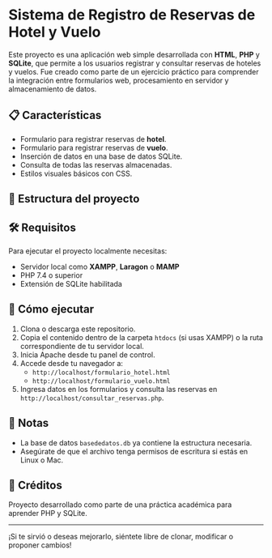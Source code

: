 # Sistema de Registro de Reservas de Hotel y Vuelo

Este proyecto es una aplicación web simple desarrollada con **HTML**, **PHP** y **SQLite**, que permite a los usuarios registrar y consultar reservas de hoteles y vuelos. Fue creado como parte de un ejercicio práctico para comprender la integración entre formularios web, procesamiento en servidor y almacenamiento de datos.

## 📋 Características

- Formulario para registrar reservas de **hotel**.
- Formulario para registrar reservas de **vuelo**.
- Inserción de datos en una base de datos SQLite.
- Consulta de todas las reservas almacenadas.
- Estilos visuales básicos con CSS.

## 📁 Estructura del proyecto

## 🛠️ Requisitos

Para ejecutar el proyecto localmente necesitas:

- Servidor local como **XAMPP**, **Laragon** o **MAMP**
- PHP 7.4 o superior
- Extensión de SQLite habilitada

## 🚀 Cómo ejecutar

1. Clona o descarga este repositorio.
2. Copia el contenido dentro de la carpeta `htdocs` (si usas XAMPP) o la ruta correspondiente de tu servidor local.
3. Inicia Apache desde tu panel de control.
4. Accede desde tu navegador a:
   - `http://localhost/formulario_hotel.html`
   - `http://localhost/formulario_vuelo.html`
5. Ingresa datos en los formularios y consulta las reservas en `http://localhost/consultar_reservas.php`.

## 🧾 Notas

- La base de datos `basededatos.db` ya contiene la estructura necesaria.
- Asegúrate de que el archivo tenga permisos de escritura si estás en Linux o Mac.

## 📌 Créditos

Proyecto desarrollado como parte de una práctica académica para aprender PHP y SQLite.

---

¡Si te sirvió o deseas mejorarlo, siéntete libre de clonar, modificar o proponer cambios!
